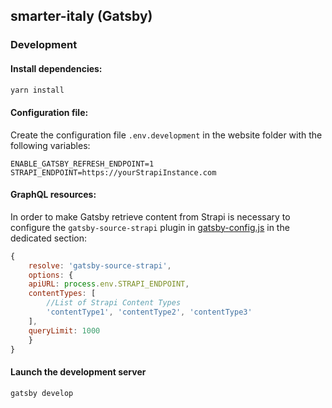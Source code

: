 ## smarter-italy (Gatsby)

### Development
#### Install dependencies:
```sh
yarn install 
```

#### Configuration file:
Create the configuration file `.env.development` in the website folder with the following variables:
```
ENABLE_GATSBY_REFRESH_ENDPOINT=1
STRAPI_ENDPOINT=https://yourStrapiInstance.com
```

#### GraphQL resources:
In order to make Gatsby retrieve content from Strapi is necessary to configure the `gatsby-source-strapi` plugin in [gatsby-config.js](gatsby-config.js) in the dedicated section:
```js
{
    resolve: 'gatsby-source-strapi',
    options: {
    apiURL: process.env.STRAPI_ENDPOINT,
    contentTypes: [ 
        //List of Strapi Content Types
        'contentType1', 'contentType2', 'contentType3'
    ],
    queryLimit: 1000
    }
}
```

#### Launch the development server
```sh
gatsby develop
```